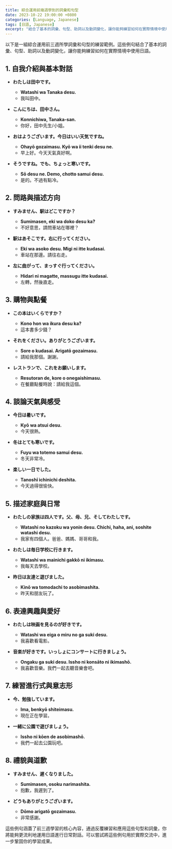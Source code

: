 ```yaml
---
title: 綜合運用前幾週學到的詞彙和句型
date: 2023-10-22 19:00:00 +0800
categories: [Language, Japanese]
tags: [日語, Japanese] 
excerpt: "結合了基本的詞彙、句型、助詞以及動詞變化，讓你能夠練習如何在實際情境中使用日語"
---
```


以下是一組綜合運用前三週所學詞彙和句型的練習範例。這些例句結合了基本的詞彙、句型、助詞以及動詞變化，讓你能夠練習如何在實際情境中使用日語。

## **1. 自我介紹與基本對話**

- **わたしは田中です。**
  - **Watashi wa Tanaka desu.**
  - 我叫田中。

- **こんにちは、田中さん。**
  - **Konnichiwa, Tanaka-san.**
  - 你好，田中先生/小姐。

- **おはようございます。今日はいい天気ですね。**
  - **Ohayō gozaimasu. Kyō wa ii tenki desu ne.**
  - 早上好。今天天氣真好啊。

- **そうですね。でも、ちょっと寒いです。**
  - **Sō desu ne. Demo, chotto samui desu.**
  - 是的。不過有點冷。

## **2. 問路與描述方向**

- **すみません、駅はどこですか？**
  - **Sumimasen, eki wa doko desu ka?**
  - 不好意思，請問車站在哪裡？

- **駅はあそこです。右に行ってください。**
  - **Eki wa asoko desu. Migi ni itte kudasai.**
  - 車站在那邊。請往右走。

- **左に曲がって、まっすぐ行ってください。**
  - **Hidari ni magatte, massugu itte kudasai.**
  - 左轉，然後直走。

## **3. 購物與點餐**

- **この本はいくらですか？**
  - **Kono hon wa ikura desu ka?**
  - 這本書多少錢？

- **それをください。ありがとうございます。**
  - **Sore o kudasai. Arigatō gozaimasu.**
  - 請給我那個。謝謝。

- **レストランで、これをお願いします。**
  - **Resutoran de, kore o onegaishimasu.**
  - 在餐廳點餐時說：請給我這個。

## **4. 談論天氣與感受**

- **今日は暑いです。**
  - **Kyō wa atsui desu.**
  - 今天很熱。

- **冬はとても寒いです。**
  - **Fuyu wa totemo samui desu.**
  - 冬天非常冷。

- **楽しい一日でした。**
  - **Tanoshī ichinichi deshita.**
  - 今天過得很愉快。

## **5. 描述家庭與日常**

- **わたしの家族は四人です。父、母、兄、そしてわたしです。**
  - **Watashi no kazoku wa yonin desu. Chichi, haha, ani, soshite watashi desu.**
  - 我家有四個人。爸爸、媽媽、哥哥和我。

- **わたしは毎日学校に行きます。**
  - **Watashi wa mainichi gakkō ni ikimasu.**
  - 我每天去學校。

- **昨日は友達と遊びました。**
  - **Kinō wa tomodachi to asobimashita.**
  - 昨天和朋友玩了。

## **6. 表達興趣與愛好**

- **わたしは映画を見るのが好きです。**
  - **Watashi wa eiga o miru no ga suki desu.**
  - 我喜歡看電影。

- **音楽が好きです。いっしょにコンサートに行きましょう。**
  - **Ongaku ga suki desu. Issho ni konsāto ni ikimashō.**
  - 我喜歡音樂。我們一起去聽音樂會吧。

## **7. 練習進行式與意志形**

- **今、勉強しています。**
  - **Ima, benkyō shiteimasu.**
  - 現在正在學習。

- **一緒に公園で遊びましょう。**
  - **Issho ni kōen de asobimashō.**
  - 我們一起去公園玩吧。

## **8. 禮貌與道歉**

- **すみません、遅くなりました。**
  - **Sumimasen, osoku narimashita.**
  - 抱歉，我遲到了。

- **どうもありがとうございます。**
  - **Dōmo arigatō gozaimasu.**
  - 非常感謝。

這些例句涵蓋了前三週學習的核心內容，通過反覆練習和應用這些句型和詞彙，你將能夠更流利地運用日語進行日常對話。可以嘗試將這些例句用於實際交流中，進一步鞏固你的學習成果。
